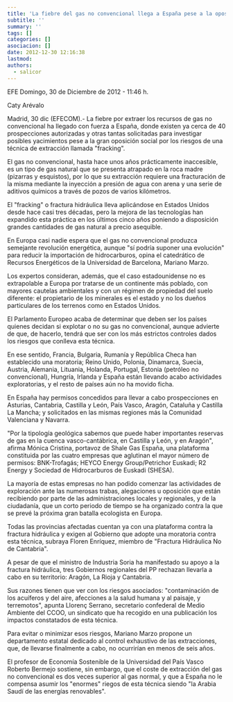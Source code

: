 ```yaml
---
title: 'La fiebre del gas no convencional llega a España pese a la oposición social'
subtitle: ''
summary: ''
tags: []
categories: []
asociacion: []
date: 2012-12-30 12:16:38
lastmod:
authors: 
  - salicor
---
```


 EFE
Domingo, 30 de Diciembre de 2012 - 11:46 h.

Caty Arévalo

Madrid, 30 dic (EFECOM).- La fiebre por extraer los recursos de gas no convencional ha llegado con fuerza a España, donde existen ya cerca de 40 prospecciones autorizadas y otras tantas solicitadas para investigar posibles yacimientos pese a la gran oposición social por los riesgos de una técnica de extracción llamada "fracking".

El gas no convencional, hasta hace unos años prácticamente inaccesible, es un tipo de gas natural que se presenta atrapado en la roca madre (pizarras y esquistos), por lo que su extracción requiere una fracturación de la misma mediante la inyección a presión de agua con arena y una serie de aditivos químicos a través de pozos de varios kilómetros.

El "fracking" o fractura hidráulica lleva aplicándose en Estados Unidos desde hace casi tres décadas, pero la mejora de las tecnologías han expandido esta práctica en los últimos cinco años poniendo a disposición grandes cantidades de gas natural a precio asequible.

En Europa casi nadie espera que el gas no convencional produzca semejante revolución energética, aunque "sí podría suponer una evolución" para reducir la importación de hidrocarburos, opina el catedrático de Recursos Energéticos de la Universidad de Barcelona, Mariano Marzo.

Los expertos consideran, además, que el caso estadounidense no es extrapolable a Europa por tratarse de un continente más poblado, con mayores cautelas ambientales y con un régimen de propiedad del suelo diferente: el propietario de los minerales es el estado y no los dueños particulares de los terrenos como en Estados Unidos.

El Parlamento Europeo acaba de determinar que deben ser los países quienes decidan si explotar o no su gas no convencional, aunque advierte de que, de hacerlo, tendrá que ser con los más estrictos controles dados los riesgos que conlleva esta técnica.

En ese sentido, Francia, Bulgaria, Rumanía y República Checa han establecido una moratoria; Reino Unido, Polonia, Dinamarca, Suecia, Austria, Alemania, Lituania, Holanda, Portugal, Estonia (petróleo no convencional), Hungría, Irlanda y España están llevando acabo actividades exploratorias, y el resto de países aún no ha movido ficha.

En España hay permisos concedidos para llevar a cabo prospecciones en Asturias, Cantabria, Castilla y León, País Vasco, Aragón, Cataluña y Castilla La Mancha; y solicitados en las mismas regiones más la Comunidad Valenciana y Navarra.

"Por la tipología geológica sabemos que puede haber importantes reservas de gas en la cuenca vasco-cantábrica, en Castilla y León, y en Aragón", afirma Mónica Cristina, portavoz de Shale Gas España, una plataforma constituida por las cuatro empresas que aglutinan el mayor número de permisos: BNK-Trofagás; HEYCO Energy Group/Petrichor Euskadi; R2 Energy y Sociedad de Hidrocarburos de Euskadi (SHESA).

La mayoría de estas empresas no han podido comenzar las actividades de exploración ante las numerosas trabas, alegaciones u oposición que están recibiendo por parte de las administraciones locales y regionales, y de la ciudadanía, que un corto periodo de tiempo se ha organizado contra la que se prevé la próxima gran batalla ecologista en Europa.

Todas las provincias afectadas cuentan ya con una plataforma contra la fractura hidráulica y exigen al Gobierno que adopte una moratoria contra esta técnica, subraya Floren Enríquez, miembro de "Fractura Hidráulica No de Cantabria".

A pesar de que el ministro de Industria Soria ha manifestado su apoyo a la fractura hidráulica, tres Gobiernos regionales del PP rechazan llevarla a cabo en su territorio: Aragón, La Rioja y Cantabria.

Sus razones tienen que ver con los riesgos asociados: "contaminación de los acuíferos y del aire, afecciones a la salud humana y al paisaje, y terremotos", apunta Llorenç Serrano, secretario confederal de Medio Ambiente del CCOO, un sindicato que ha recogido en una publicación los impactos constatados de esta técnica.

Para evitar o minimizar esos riesgos, Mariano Marzo propone un departamento estatal dedicado al control exhaustivo de las extracciones, que, de llevarse finalmente a cabo, no ocurrirían en menos de seis años.

El profesor de Economía Sostenible de la Universidad del País Vasco Roberto Bermejo sostiene, sin embargo, que el coste de extracción del gas no convencional es dos veces superior al gas normal, y que a España no le compensa asumir los "enormes" riegos de esta técnica siendo "la Arabia Saudí de las energías renovables".